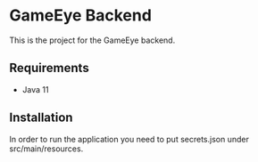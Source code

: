 # GameEye Backend
This is the project for the GameEye backend.

## Requirements
* Java 11

## Installation
In order to run the application you need to put secrets.json under src/main/resources.
